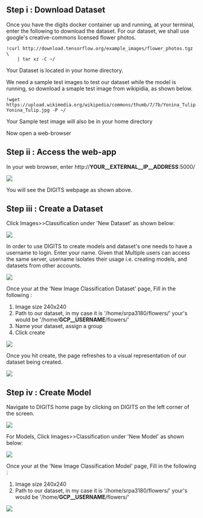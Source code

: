 ## Step i : Download Dataset

Once you have the digits docker container up and running, at your terminal, enter the following to download the dataset. For our dataset, we shall use google's creative-commons licensed flower photos.

```
!curl http://download.tensorflow.org/example_images/flower_photos.tgz \
    | tar xz -C ~/
```
 Your Dataset is located in your home directory. 
 
 We need a sample test images to test our dataset while the model is running, so download a smaple test image from wikipidia, as shown below.
 
 ```
!wget https://upload.wikimedia.org/wikipedia/commons/thumb/7/7b/Yonina_Tulip.jpg/220px-Yonina_Tulip.jpg -P ~/
```

Your Sample test image will also be in your home directory
 
Now open a web-browser

## Step ii : Access the web-app

In your web browser, enter http://__YOUR__EXTERNAL__IP__ADDRESS__:5000/	


<kbd>
  <img src="/update_1.png">
</kbd>

You will see the DIGITS webpage as shown above.

## Step iii : Create a Dataset

Click Images>>Classification under 'New Dataset' as shown below:

<kbd>
  <img src="/update_2.png">
</kbd>

In order to use DIGITS to create models and dataset's one needs to have a username to login. Enter your name. Given that Multiple users can access the same server, username isolates their usage i.e. creating models, and datasets from other accounts.


<kbd>
  <img src="/update_3_1.png">
</kbd>

Once your at the 'New Image Classification Dataset' page, Fill in the following :

1. Image size 240x240
2. Path to our dataset, in my case it is '/home/srpa3180/flowers/' your's would be '/home/__GCP__USERNAME__/flowers/'
3. Name your dataset, assign a group
4. Click create 


<kbd>
  <img src="/update_3.png">
</kbd>

Once you hit create, the page refreshes to a visual representation of our dataset being created. 

<kbd>
  <img src="/update_4.png">
</kbd>

## Step iv : Create Model

Navigate to DIGITS home page by clicking on DIGITS on the left corner of the screen.

<kbd>
  <img src="/7.png">
</kbd>

For Models, Click Images>>Classification under 'New Model' as shown below:

<kbd>
  <img src="/update_5.png">
</kbd>

Once your at the 'New Image Classification Model' page, Fill in the following :

1. Image size 240x240
2. Path to our dataset, in my case it is '/home/srpa3180/flowers/' your's would be '/home/__GCP__USERNAME__/flowers/'

<kbd>
  <img src="/update_6.png">
</kbd>
